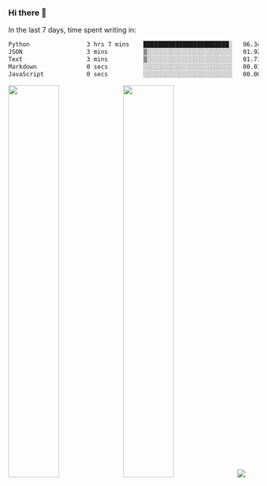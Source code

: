 ### Hi there 👋

In the last 7 days, time spent writing in:

<!--START_SECTION:waka-->

```txt
Python                3 hrs 7 mins    ████████████████████████░   96.34 %
JSON                  3 mins          ▒░░░░░░░░░░░░░░░░░░░░░░░░   01.92 %
Text                  3 mins          ▒░░░░░░░░░░░░░░░░░░░░░░░░   01.71 %
Markdown              0 secs          ░░░░░░░░░░░░░░░░░░░░░░░░░   00.01 %
JavaScript            0 secs          ░░░░░░░░░░░░░░░░░░░░░░░░░   00.00 %
```

<!--END_SECTION:waka-->

<img src="https://wakatime.com/share/@jimtje/5d0c92de-08f8-4a72-8f2f-6a9693d1e318.svg" width=45% height=45%> <img src="https://wakatime.com/share/@jimtje/501498ae-bda5-4da7-a89d-b40bcdd5556d.svg" width=45% height=45%>
![](https://hit.yhype.me/github/profile?user_id=43537315)
